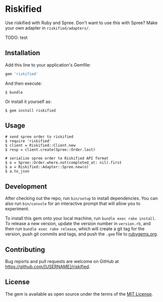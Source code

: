 # Riskified

Use riskified with Ruby and Spree. Don't want to use this with Spree? Make your own adapter in `riskified/adapters/`.

TODO: test

## Installation

Add this line to your application's Gemfile:

```ruby
gem 'riskified'
```

And then execute:

    $ bundle

Or install it yourself as:

    $ gem install riskified

## Usage
    # send spree order to riskified
    $ require 'riskified'
    $ client = Riskified::Client.new
    $ resp = client.create(Spree::Order.last)
    
    # serialize spree order to Riskified API format
    $ o = Spree::Order.where.not(completed_at: nil).first
    $ a = Riskified::Adapter::Spree.new(o)
    $ a.to_json 




## Development

After checking out the repo, run `bin/setup` to install dependencies. You can also run `bin/console` for an interactive prompt that will allow you to experiment.

To install this gem onto your local machine, run `bundle exec rake install`. To release a new version, update the version number in `version.rb`, and then run `bundle exec rake release`, which will create a git tag for the version, push git commits and tags, and push the `.gem` file to [rubygems.org](https://rubygems.org).

## Contributing

Bug reports and pull requests are welcome on GitHub at https://github.com/[USERNAME]/riskified.


## License

The gem is available as open source under the terms of the [MIT License](http://opensource.org/licenses/MIT).


